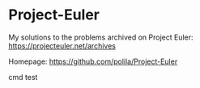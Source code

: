 # Project-Euler

My solutions to the problems archived on Project Euler: https://projecteuler.net/archives

Homepage: https://github.com/polila/Project-Euler

cmd test
